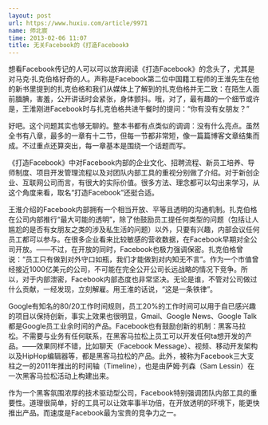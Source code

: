 ```yaml
---
layout: post
url: https://www.huxiu.com/article/9971
name: 师北宸
time: 2013-02-06 11:07
title: 无关Facebook的《打造Facebook》
---
```

想看Facebook传记的人可以可以放弃阅读《打造Facebook》的念头了，尤其是对马克·扎克伯格好奇的人。声称是Facebook第二位中国籍工程师的王淮先生在他的新书里提到的扎克伯格和我们从媒体上了解到的扎克伯格并无二致：在陌生人面前腼腆，害羞，公开讲话时会紧张，身体颤抖。哦，对了，最有趣的一个细节或许是，王淮刚进Facebook时与扎克伯格共进午餐时的提问：“你有没有女朋友？”

好吧。这个问题其实也够无聊的。整本书都有点类似的调调：没有什么亮点。虽然全书有八章，最多的一章有十二节，但每一节都非常短，像一篇篇博客文章结集而成。不过重点还算突出，每一章基本是围绕一个话题而写。

《打造Facebook》中对Facebook内部的企业文化、招聘流程、新员工培养、导师制度、项目开发管理流程以及对团队内部工具的重视分别做了介绍。对于新创企业、互联网公司而言，有很大的实际价值。很多方法、理念都可以勾出来学习，从这个角度来看，取名“打造Facebook”还挺合适。

王淮介绍的Facebook内部拥有一个相当开放、平等且透明的沟通机制。扎克伯格在公司内部推行“最大可能的透明”，除了他鼓励员工提任何类型的问题（包括让人尴尬的是否有女朋友之类的涉及私生活的问题）以外，只要有兴趣，内部会议任何员工都可以参与。在很多企业看来比较敏感的营收数据，在Facebook早期对全公司开放。——不过，在开放的同时，Facebook也极力强调保密。扎克伯格曾说：“员工只有做到对外守口如瓶，我们才能做到对内知无不言”。作为一个市值曾经接近1000亿美元的公司，不可能在完全公开公司长远战略的情况下竞争。所以，对于内部泄密，Facebook内部态度也非常坚决。无论是谁，不管对公司做过什么贡献，一经发现，立刻解雇。用王淮的话说，“这是一条铁律”。

Google有知名的80/20工作时间规则，员工20%的工作时间可以用于自已感兴趣的项目以保持创新，事实上效果也很明显，Gmail、Google News、Google Talk都是Google员工业余时间的产品。Facebook也有鼓励创新的机制：黑客马拉松。不需要与业务有任何联系，在黑客马拉松上员工可以开发任何ta想开发的产品。——效果同样不错，比如聊天（Facebook Message）、视频、移动开发架构以及HipHop编辑器等，都是黑客马拉松的产品。此外，被称为Facebook三大支柱之一的2011年推出的时间轴（Timeline），也是由萨姆·列森（Sam Lessin）在一次黑客马拉松活动上构建出来。

作为一个黑客氛围浓厚的技术驱动型公司，Facebook特别强调团队内部工具的重要性。道理很简单，好的工具可以让效率事半功倍，在开放透明的环境下，能更快推出产品。而速度是Facebook最为宝贵的竞争力之一。

